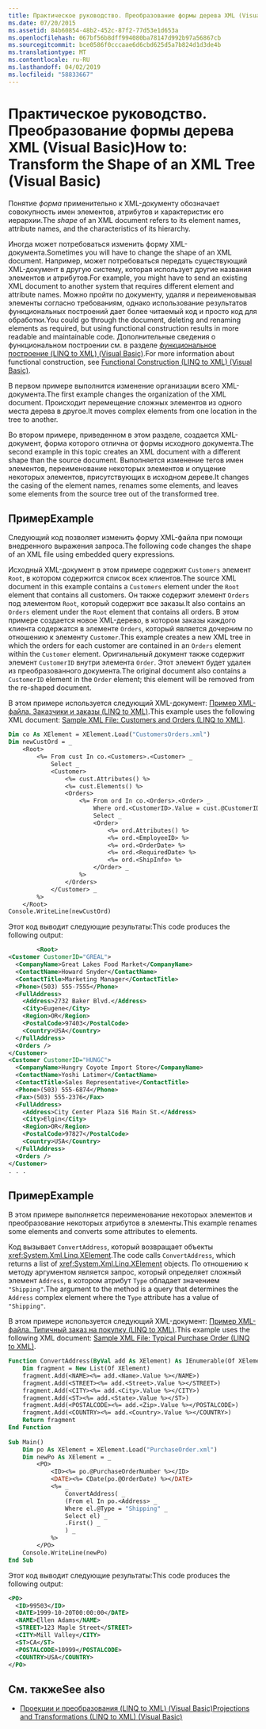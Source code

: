 ```yaml
---
title: Практическое руководство. Преобразование формы дерева XML (Visual Basic)
ms.date: 07/20/2015
ms.assetid: 84b60854-48b2-452c-87f2-77d53e1d653a
ms.openlocfilehash: 067bf56b8dff994080ba78147d992b97a56867cb
ms.sourcegitcommit: bce0586f0cccaae6d6cbd625d5a7b824d1d3de4b
ms.translationtype: MT
ms.contentlocale: ru-RU
ms.lasthandoff: 04/02/2019
ms.locfileid: "58833667"
---
```

# <a name="how-to-transform-the-shape-of-an-xml-tree-visual-basic"></a><span data-ttu-id="83bc9-102">Практическое руководство. Преобразование формы дерева XML (Visual Basic)</span><span class="sxs-lookup"><span data-stu-id="83bc9-102">How to: Transform the Shape of an XML Tree (Visual Basic)</span></span>
<span data-ttu-id="83bc9-103">Понятие *форма* применительно к XML-документу обозначает совокупность имен элементов, атрибутов и характеристик его иерархии.</span><span class="sxs-lookup"><span data-stu-id="83bc9-103">The *shape* of an XML document refers to its element names, attribute names, and the characteristics of its hierarchy.</span></span>  
  
 <span data-ttu-id="83bc9-104">Иногда может потребоваться изменить форму XML-документа.</span><span class="sxs-lookup"><span data-stu-id="83bc9-104">Sometimes you will have to change the shape of an XML document.</span></span> <span data-ttu-id="83bc9-105">Например, может потребоваться передать существующий XML-документ в другую систему, которая использует другие названия элементов и атрибутов.</span><span class="sxs-lookup"><span data-stu-id="83bc9-105">For example, you might have to send an existing XML document to another system that requires different element and attribute names.</span></span> <span data-ttu-id="83bc9-106">Можно пройти по документу, удаляя и переименовывая элементы согласно требованиям, однако использование результатов функциональных построений дает более читаемый код и просто код для обработки.</span><span class="sxs-lookup"><span data-stu-id="83bc9-106">You could go through the document, deleting and renaming elements as required, but using functional construction results in more readable and maintainable code.</span></span> <span data-ttu-id="83bc9-107">Дополнительные сведения о функциональном построении см. в разделе [функциональное построение (LINQ to XML) (Visual Basic)](../../../../visual-basic/programming-guide/concepts/linq/functional-construction-linq-to-xml.md).</span><span class="sxs-lookup"><span data-stu-id="83bc9-107">For more information about functional construction, see [Functional Construction (LINQ to XML) (Visual Basic)](../../../../visual-basic/programming-guide/concepts/linq/functional-construction-linq-to-xml.md).</span></span>  
  
 <span data-ttu-id="83bc9-108">В первом примере выполнится изменение организации всего XML-документа.</span><span class="sxs-lookup"><span data-stu-id="83bc9-108">The first example changes the organization of the XML document.</span></span> <span data-ttu-id="83bc9-109">Происходит перемещение сложных элементов из одного места дерева в другое.</span><span class="sxs-lookup"><span data-stu-id="83bc9-109">It moves complex elements from one location in the tree to another.</span></span>  
  
 <span data-ttu-id="83bc9-110">Во втором примере, приведенном в этом разделе, создается XML-документ, форма которого отлична от формы исходного документа.</span><span class="sxs-lookup"><span data-stu-id="83bc9-110">The second example in this topic creates an XML document with a different shape than the source document.</span></span> <span data-ttu-id="83bc9-111">Выполняется изменение тегов имен элементов, переименование некоторых элементов и опущение некоторых элементов, присутствующих в исходном дереве.</span><span class="sxs-lookup"><span data-stu-id="83bc9-111">It changes the casing of the element names, renames some elements, and leaves some elements from the source tree out of the transformed tree.</span></span>  
  
## <a name="example"></a><span data-ttu-id="83bc9-112">Пример</span><span class="sxs-lookup"><span data-stu-id="83bc9-112">Example</span></span>  
 <span data-ttu-id="83bc9-113">Следующий код позволяет изменить форму XML-файла при помощи внедренного выражения запроса.</span><span class="sxs-lookup"><span data-stu-id="83bc9-113">The following code changes the shape of an XML file using embedded query expressions.</span></span>  
  
 <span data-ttu-id="83bc9-114">Исходный XML-документ в этом примере содержит `Customers` элемент `Root`, в котором содержится список всех клиентов.</span><span class="sxs-lookup"><span data-stu-id="83bc9-114">The source XML document in this example contains a `Customers` element under the `Root` element that contains all customers.</span></span> <span data-ttu-id="83bc9-115">Он также содержит элемент `Orders` под элементом `Root`, который содержит все заказы.</span><span class="sxs-lookup"><span data-stu-id="83bc9-115">It also contains an `Orders` element under the `Root` element that contains all orders.</span></span> <span data-ttu-id="83bc9-116">В этом примере создается новое XML-дерево, в котором заказы каждого клиента содержатся в элементе `Orders`, который является дочерним по отношению к элементу `Customer`.</span><span class="sxs-lookup"><span data-stu-id="83bc9-116">This example creates a new XML tree in which the orders for each customer are contained in an `Orders` element within the `Customer` element.</span></span> <span data-ttu-id="83bc9-117">Оригинальный документ также содержит элемент `CustomerID` внутри элемента `Order`. Этот элемент будет удален из преобразованного документа.</span><span class="sxs-lookup"><span data-stu-id="83bc9-117">The original document also contains a `CustomerID` element in the `Order` element; this element will be removed from the re-shaped document.</span></span>  
  
 <span data-ttu-id="83bc9-118">В этом примере используется следующий XML-документ: [Пример XML-файла. Заказчики и заказы (LINQ to XML)](../../../../visual-basic/programming-guide/concepts/linq/sample-xml-file-customers-and-orders-linq-to-xml.md).</span><span class="sxs-lookup"><span data-stu-id="83bc9-118">This example uses the following XML document: [Sample XML File: Customers and Orders (LINQ to XML)](../../../../visual-basic/programming-guide/concepts/linq/sample-xml-file-customers-and-orders-linq-to-xml.md).</span></span>  
  
```vb  
Dim co As XElement = XElement.Load("CustomersOrders.xml")  
Dim newCustOrd = _  
    <Root>  
        <%= From cust In co.<Customers>.<Customer> _  
            Select _  
            <Customer>  
                <%= cust.Attributes() %>  
                <%= cust.Elements() %>  
                <Orders>  
                    <%= From ord In co.<Orders>.<Order> _  
                        Where ord.<CustomerID>.Value = cust.@CustomerID _  
                        Select _  
                        <Order>  
                            <%= ord.Attributes() %>  
                            <%= ord.<EmployeeID> %>  
                            <%= ord.<OrderDate> %>  
                            <%= ord.<RequiredDate> %>  
                            <%= ord.<ShipInfo> %>  
                        </Order> _  
                    %>  
                </Orders>  
            </Customer> _  
        %>  
    </Root>  
Console.WriteLine(newCustOrd)  
```  
  
 <span data-ttu-id="83bc9-119">Этот код выводит следующие результаты:</span><span class="sxs-lookup"><span data-stu-id="83bc9-119">This code produces the following output:</span></span>  
  
```xml  
        <Root>  
<Customer CustomerID="GREAL">  
  <CompanyName>Great Lakes Food Market</CompanyName>  
  <ContactName>Howard Snyder</ContactName>  
  <ContactTitle>Marketing Manager</ContactTitle>  
  <Phone>(503) 555-7555</Phone>  
  <FullAddress>  
    <Address>2732 Baker Blvd.</Address>  
    <City>Eugene</City>  
    <Region>OR</Region>  
    <PostalCode>97403</PostalCode>  
    <Country>USA</Country>  
  </FullAddress>  
  <Orders />  
</Customer>  
<Customer CustomerID="HUNGC">  
  <CompanyName>Hungry Coyote Import Store</CompanyName>  
  <ContactName>Yoshi Latimer</ContactName>  
  <ContactTitle>Sales Representative</ContactTitle>  
  <Phone>(503) 555-6874</Phone>  
  <Fax>(503) 555-2376</Fax>  
  <FullAddress>  
    <Address>City Center Plaza 516 Main St.</Address>  
    <City>Elgin</City>  
    <Region>OR</Region>  
    <PostalCode>97827</PostalCode>  
    <Country>USA</Country>  
  </FullAddress>  
  <Orders />  
</Customer>  
. . .  
```  
  
## <a name="example"></a><span data-ttu-id="83bc9-120">Пример</span><span class="sxs-lookup"><span data-stu-id="83bc9-120">Example</span></span>  
 <span data-ttu-id="83bc9-121">В этом примере выполняется переименование некоторых элементов и преобразование некоторых атрибутов в элементы.</span><span class="sxs-lookup"><span data-stu-id="83bc9-121">This example renames some elements and converts some attributes to elements.</span></span>  
  
 <span data-ttu-id="83bc9-122">Код вызывает `ConvertAddress`, который возвращает объекты <xref:System.Xml.Linq.XElement>.</span><span class="sxs-lookup"><span data-stu-id="83bc9-122">The code calls `ConvertAddress`, which returns a list of <xref:System.Xml.Linq.XElement> objects.</span></span> <span data-ttu-id="83bc9-123">По отношению к методу аргументом является запрос, который определяет сложный элемент `Address`, в котором атрибут `Type` обладает значением `"Shipping"`.</span><span class="sxs-lookup"><span data-stu-id="83bc9-123">The argument to the method is a query that determines the `Address` complex element where the `Type` attribute has a value of `"Shipping"`.</span></span>  
  
 <span data-ttu-id="83bc9-124">В этом примере используется следующий XML-документ: [Пример XML-файла. Типичный заказ на покупку (LINQ to XML)](../../../../visual-basic/programming-guide/concepts/linq/sample-xml-file-typical-purchase-order-linq-to-xml.md).</span><span class="sxs-lookup"><span data-stu-id="83bc9-124">This example uses the following XML document: [Sample XML File: Typical Purchase Order (LINQ to XML)](../../../../visual-basic/programming-guide/concepts/linq/sample-xml-file-typical-purchase-order-linq-to-xml.md).</span></span>  
  
```vb  
Function ConvertAddress(ByVal add As XElement) As IEnumerable(Of XElement)  
    Dim fragment = New List(Of XElement)  
    fragment.Add(<NAME><%= add.<Name>.Value %></NAME>)  
    fragment.Add(<STREET><%= add.<Street>.Value %></STREET>)  
    fragment.Add(<CITY><%= add.<City>.Value %></CITY>)  
    fragment.Add(<ST><%= add.<State>.Value %></ST>)  
    fragment.Add(<POSTALCODE><%= add.<Zip>.Value %></POSTALCODE>)  
    fragment.Add(<COUNTRY><%= add.<Country>.Value %></COUNTRY>)  
    Return fragment  
End Function  
  
Sub Main()  
    Dim po As XElement = XElement.Load("PurchaseOrder.xml")  
    Dim newPo As XElement = _  
        <PO>  
            <ID><%= po.@PurchaseOrderNumber %></ID>  
            <DATE><%= CDate(po.@OrderDate) %></DATE>  
            <%= _  
                ConvertAddress( _  
                (From el In po.<Address> _  
                Where el.@Type = "Shipping" _  
                Select el) _  
                .First() _  
                ) _  
            %>  
        </PO>  
    Console.WriteLine(newPo)  
End Sub  
```  
  
 <span data-ttu-id="83bc9-125">Этот код выводит следующие результаты:</span><span class="sxs-lookup"><span data-stu-id="83bc9-125">This code produces the following output:</span></span>  
  
```xml  
<PO>  
  <ID>99503</ID>  
  <DATE>1999-10-20T00:00:00</DATE>  
  <NAME>Ellen Adams</NAME>  
  <STREET>123 Maple Street</STREET>  
  <CITY>Mill Valley</CITY>  
  <ST>CA</ST>  
  <POSTALCODE>10999</POSTALCODE>  
  <COUNTRY>USA</COUNTRY>  
</PO>  
```  
  
## <a name="see-also"></a><span data-ttu-id="83bc9-126">См. также</span><span class="sxs-lookup"><span data-stu-id="83bc9-126">See also</span></span>

- [<span data-ttu-id="83bc9-127">Проекции и преобразования (LINQ to XML) (Visual Basic)</span><span class="sxs-lookup"><span data-stu-id="83bc9-127">Projections and Transformations (LINQ to XML) (Visual Basic)</span></span>](../../../../visual-basic/programming-guide/concepts/linq/projections-and-transformations-linq-to-xml.md)
